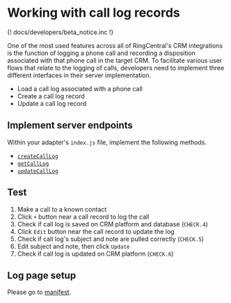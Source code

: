 # Working with call log records

{! docs/developers/beta_notice.inc !}

One of the most used features across all of RingCentral's CRM integrations is the function of logging a phone call and recording a disposition associated with that phone call in the target CRM. To facilitate various user flows that relate to the logging of calls, developers need to implement three different interfaces in their server implementation.

* Load a call log associated with a phone call
* Create a call log record
* Update a call log record

## Implement server endpoints

Within your adapter's `index.js` file, implement the following methods.

* [`createCallLog`](interfaces/createCallLog.md)
* [`getCallLog`](interfaces/getCallLog.md)
* [`updateCallLog`](interfaces/updateCallLog.md)

## Test

1. Make a call to a known contact
2. Click `+` button near a call record to log the call
3. Check if call log is saved on CRM platform and database (`CHECK.4`)
4. Click `Edit` button near the call record to update the log
5. Check if call log's subject and note are pulled correctly (`CHECK.5`)
6. Edit subject and note, then click `Update`
7. Check if call log is updated on CRM platform (`CHECK.6`)

## Log page setup

Please go to [manifest](manifest.md#adding-custom-fields-to-logging-forms).
